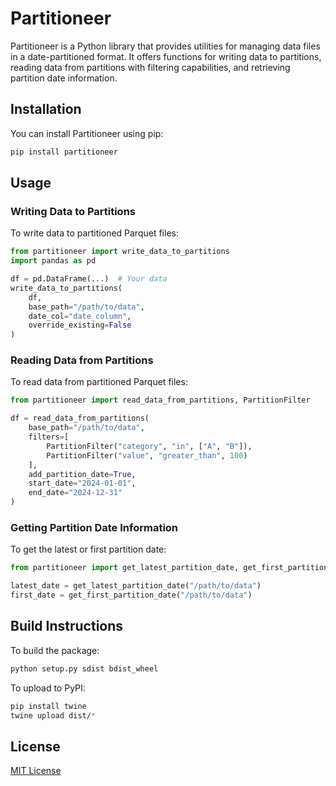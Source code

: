 # Partitioneer

Partitioneer is a Python library that provides utilities for managing data files in a date-partitioned format. It offers functions for writing data to partitions, reading data from partitions with filtering capabilities, and retrieving partition date information.

## Installation

You can install Partitioneer using pip:

```sh
pip install partitioneer
```

## Usage

### Writing Data to Partitions

To write data to partitioned Parquet files:

```python
from partitioneer import write_data_to_partitions
import pandas as pd

df = pd.DataFrame(...)  # Your data
write_data_to_partitions(
    df,
    base_path="/path/to/data",
    date_col="date_column",
    override_existing=False
)
```

### Reading Data from Partitions

To read data from partitioned Parquet files:

```python
from partitioneer import read_data_from_partitions, PartitionFilter

df = read_data_from_partitions(
    base_path="/path/to/data",
    filters=[
        PartitionFilter("category", "in", ["A", "B"]),
        PartitionFilter("value", "greater_than", 100)
    ],
    add_partition_date=True,
    start_date="2024-01-01",
    end_date="2024-12-31"
)
```

### Getting Partition Date Information

To get the latest or first partition date:

```python
from partitioneer import get_latest_partition_date, get_first_partition_date

latest_date = get_latest_partition_date("/path/to/data")
first_date = get_first_partition_date("/path/to/data")
```

## Build Instructions

To build the package:

```sh
python setup.py sdist bdist_wheel
```

To upload to PyPI:

```sh
pip install twine
twine upload dist/*
```

## License

[MIT License](LICENSE)